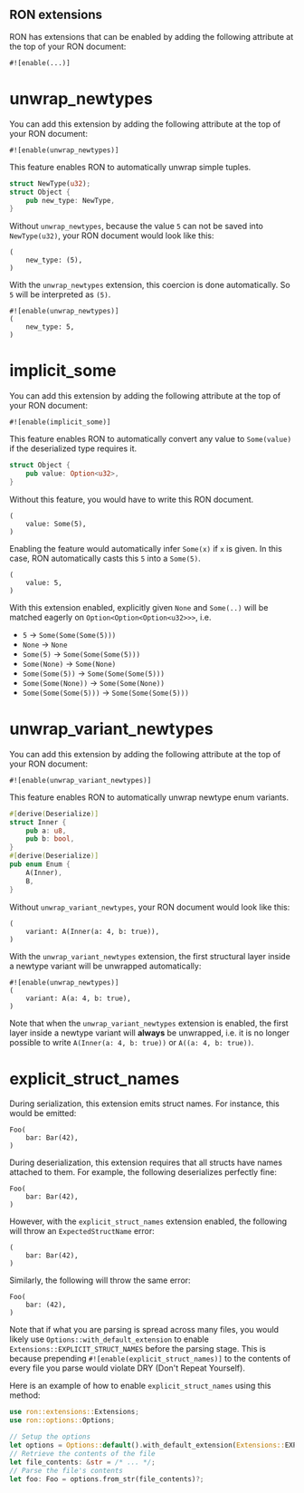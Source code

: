 ## RON extensions

RON has extensions that can be enabled by adding the following attribute at the top of your RON document:

`#![enable(...)]`

# unwrap_newtypes

You can add this extension by adding the following attribute at the top of your RON document:

`#![enable(unwrap_newtypes)]`

This feature enables RON to automatically unwrap simple tuples.

```rust
struct NewType(u32);
struct Object {
    pub new_type: NewType,
}
```

Without `unwrap_newtypes`, because the value `5` can not be saved into `NewType(u32)`, your RON document would look like this:

``` ron
(
    new_type: (5),
)
```

With the `unwrap_newtypes` extension, this coercion is done automatically. So `5` will be interpreted as `(5)`.

``` ron
#![enable(unwrap_newtypes)]
(
    new_type: 5,
)
```

# implicit_some

You can add this extension by adding the following attribute at the top of your RON document:

`#![enable(implicit_some)]`

This feature enables RON to automatically convert any value to `Some(value)` if the deserialized type requires it.

```rust
struct Object {
    pub value: Option<u32>,
}
```

Without this feature, you would have to write this RON document.

```ron
(
    value: Some(5),
)
```

Enabling the feature would automatically infer `Some(x)` if `x` is given. In this case, RON automatically casts this `5` into a `Some(5)`.

```ron
(
    value: 5,
)
```

With this extension enabled, explicitly given `None` and `Some(..)` will be matched eagerly on `Option<Option<Option<u32>>>`, i.e.
* `5` -> `Some(Some(Some(5)))`
* `None` -> `None`
* `Some(5)` -> `Some(Some(Some(5)))`
* `Some(None)` -> `Some(None)`
* `Some(Some(5))` -> `Some(Some(Some(5)))`
* `Some(Some(None))` -> `Some(Some(None))`
* `Some(Some(Some(5)))` -> `Some(Some(Some(5)))`

# unwrap_variant_newtypes

You can add this extension by adding the following attribute at the top of your RON document:

`#![enable(unwrap_variant_newtypes)]`

This feature enables RON to automatically unwrap newtype enum variants.

```rust
#[derive(Deserialize)]
struct Inner {
    pub a: u8,
    pub b: bool,
}
#[derive(Deserialize)]
pub enum Enum {
    A(Inner),
    B,
}
```

Without `unwrap_variant_newtypes`, your RON document would look like this:

``` ron
(
    variant: A(Inner(a: 4, b: true)),
)
```

With the `unwrap_variant_newtypes` extension, the first structural layer inside a newtype variant will be unwrapped automatically:

``` ron
#![enable(unwrap_newtypes)]
(
    variant: A(a: 4, b: true),
)
```

Note that when the `unwrap_variant_newtypes` extension is enabled, the first layer inside a newtype variant will **always** be unwrapped, i.e. it is no longer possible to write `A(Inner(a: 4, b: true))` or `A((a: 4, b: true))`.

# explicit_struct_names
During serialization, this extension emits struct names. For instance, this would be emitted:
```ron
Foo(
    bar: Bar(42),
)
```

During deserialization, this extension requires that all structs have names attached to them. For example, the following deserializes perfectly fine:
```ron
Foo(
    bar: Bar(42),
)
```

However, with the `explicit_struct_names` extension enabled, the following will throw an `ExpectedStructName` error:
```ron
(
    bar: Bar(42),
)
```

Similarly, the following will throw the same error:
```ron
Foo(
    bar: (42),
)
```

Note that if what you are parsing is spread across many files, you would likely use `Options::with_default_extension` to enable `Extensions::EXPLICIT_STRUCT_NAMES` before the parsing stage. This is because prepending `#![enable(explicit_struct_names)]` to the contents of every file you parse would violate DRY (Don't Repeat Yourself).

Here is an example of how to enable `explicit_struct_names` using this method:
```rust
use ron::extensions::Extensions;
use ron::options::Options;

// Setup the options
let options = Options::default().with_default_extension(Extensions::EXPLICIT_STRUCT_NAMES);
// Retrieve the contents of the file
let file_contents: &str = /* ... */;
// Parse the file's contents
let foo: Foo = options.from_str(file_contents)?;
```
